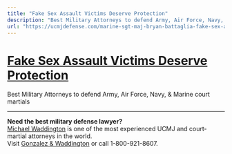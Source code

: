 ```yaml
---
title: "Fake Sex Assault Victims Deserve Protection"
description: "Best Military Attorneys to defend Army, Air Force, Navy, & Marine court martials"
url: "https://ucmjdefense.com/marine-sgt-maj-bryan-battaglia-fake-sex-assault-victims-deserve-protection.html"
---
```


# [Fake Sex Assault Victims Deserve Protection](https://ucmjdefense.com/marine-sgt-maj-bryan-battaglia-fake-sex-assault-victims-deserve-protection.html)

Best Military Attorneys to defend Army, Air Force, Navy, & Marine court martials

---

**Need the best military defense lawyer?**  
[Michael Waddington](https://ucmjdefense.com/attorneys/michael-stewart-waddington-partner.html) is one of the most experienced UCMJ and court-martial attorneys in the world.  
Visit [Gonzalez & Waddington](https://ucmjdefense.com) or call 1-800-921-8607.
